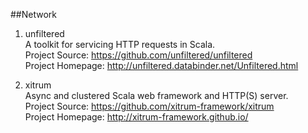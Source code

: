 ##Network

1. unfiltered    
A toolkit for servicing HTTP requests in Scala.        
Project Source: https://github.com/unfiltered/unfiltered       
Project Homepage: http://unfiltered.databinder.net/Unfiltered.html   

1. xitrum    
Async and clustered Scala web framework and HTTP(S) server.    
Project Source: https://github.com/xitrum-framework/xitrum     
Project Homepage: http://xitrum-framework.github.io/    
     